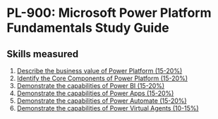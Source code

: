 # PL-900: Microsoft Power Platform Fundamentals Study Guide
## Skills measured

1. [Describe the business value of Power Platform (15-20%)](1.%20Describe%20the%20business%20value%20of%20Power%20Platform%20(15-20%25)%20copy%202.md)
2. [Identify the Core Components of Power Platform (15-20%)](2.%20Identify%20the%20Core%20Components%20of%20Power%20Platform%20(15-20%25).md)
3. [Demonstrate the capabilities of Power BI (15-20%)](3.%20Demonstrate%20the%20capabilities%20of%20Power%20BI%20(15-20%25).md)
4. [Demonstrate the capabilities of Power Apps (15-20%)](4.%20Demonstrate%20the%20capabilities%20of%20Power%20Apps%20(15-20%25).md)
5. [Demonstrate the capabilities of Power Automate (15-20%)](5.%20Demonstrate%20the%20capabilities%20of%20Power%20Automate%20(15-20%25).md)
6. [Demonstrate the capabilities of Power Virtual Agents (10-15%)](6.%20Demonstrate%20the%20capabilities%20of%20Power%20Virtual%20Agents%20(10-15%25).md)